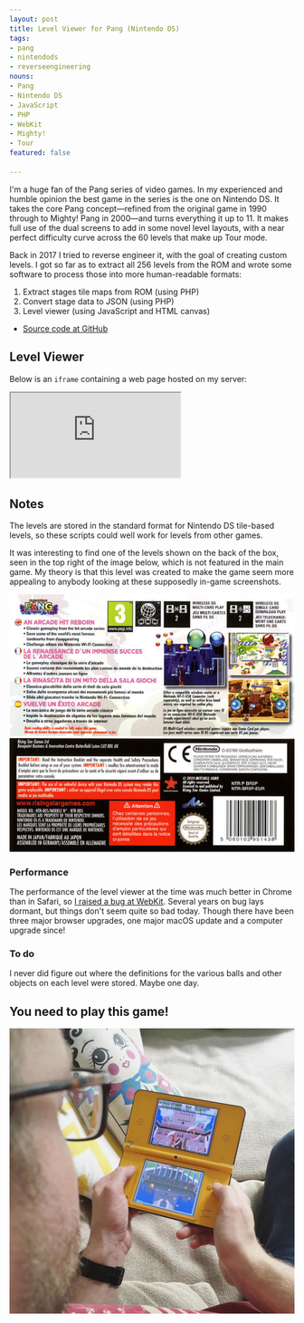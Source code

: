 ```yaml
---
layout: post
title: Level Viewer for Pang (Nintendo DS)
tags:
- pang
- nintendods
- reverseengineering
nouns:
- Pang
- Nintendo DS
- JavaScript
- PHP
- WebKit
- Mighty!
- Tour
featured: false

---
```

I'm a huge fan of the Pang series of video games. In my experienced and humble opinion the best game in the series is the one on Nintendo DS. It takes the core Pang concept—refined from the original game in 1990 through to Mighty! Pang in 2000—and turns everything it up to 11. It makes full use of the dual screens to add in some novel level layouts, with a near perfect difficulty curve across the 60 levels that make up Tour mode.

Back in 2017 I tried to reverse engineer it, with the goal of creating custom levels. I got so far as to extract all 256 levels from the ROM and wrote some software to process those into more human-readable formats:

1. Extract stages tile maps from ROM (using PHP)
2. Convert stage data to JSON (using PHP)
3. Level viewer (using JavaScript and HTML canvas)

* [Source code at GitHub](https://github.com/gingerbeardman/pang-ds)

## Level Viewer

Below is an `iframe` containing a web page hosted on my server:

<iframe class="pang" src="https://www.gingerbeardman.com/pangds/"></iframe>

## Notes

The levels are stored in the standard format for Nintendo DS tile-based levels, so these scripts could well work for levels from other games.

It was interesting to find one of the levels shown on the back of the box, seen in the top right of the image below, which is not featured in the main game. My theory is that this level was created to make the game seem more appealing to anybody looking at these supposedly in-game screenshots.

![JPG](/images/posts/pang-ds-box.jpg)

### Performance

The performance of the level viewer at the time was much better in Chrome than in Safari, so [I raised a bug at WebKit](https://bugs.webkit.org/show_bug.cgi?id=181244). Several years on bug lays dormant, but things don't seem quite so bad today. Though there have been three major browser upgrades, one major macOS update and a computer upgrade since!

### To do

I never did figure out where the definitions for the various balls and other objects on each level were stored. Maybe one day.

## You need to play this game!

![JPG](/images/posts/pang-ds.jpg)